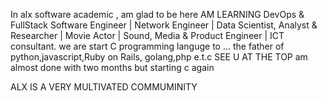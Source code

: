 In alx software academic , am glad to be here AM LEARNING DevOps & FullStack Software Engineer | Network Engineer | Data Scientist, Analyst & Researcher | Movie Actor | Sound, Media & Product Engineer | ICT consultant.
we are start C programming languge to ...
the father of python,javascript,Ruby on Rails, golang,php e.t.c
SEE U AT THE TOP am almost done with two months but starting c again 

ALX IS A VERY MULTIVATED COMMUMINITY
